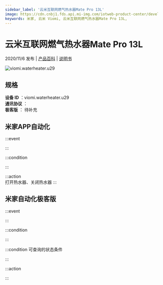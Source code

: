 ```yaml
---
sidebar_label: '云米互联网燃气热水器Mate Pro 13L'
image: https://cdn.cnbj1.fds.api.mi-img.com/iotweb-product-center/developer_1602486010797tmdcLO0A.png?GalaxyAccessKeyId=AKVGLQWBOVIRQ3XLEW&Expires=9223372036854775807&Signature=tXN/Hbo0cPfgkLCSDl+uhBwgywc=
keywords: 米家, 云米 Viomi, 云米互联网燃气热水器Mate Pro 13L, 
---
```

# 云米互联网燃气热水器Mate Pro 13L

2020/11/6 发布 | [产品百科](https://home.mi.com/webapp/content/baike/product/index.html?model=viomi.waterheater.u29/) | [说明书](https://home.mi.com/views/introduction.html?model=viomi.waterheater.u29&region=cn)

![viomi.waterheater.u29](https://cdn.cnbj1.fds.api.mi-img.com/iotweb-product-center/developer_1602486010797tmdcLO0A.png?GalaxyAccessKeyId=AKVGLQWBOVIRQ3XLEW&Expires=9223372036854775807&Signature=tXN/Hbo0cPfgkLCSDl+uhBwgywc=)

## 规格  
> 
**设备 ID** ：viomi.waterheater.u29  
**通讯协议** ：  
**极客版**  ： 待补充 


## 米家APP自动化  

:::event  

:::

:::condition  

:::

:::action   
打开热水器、关闭热水器
:::

## 米家自动化极客版  

:::event  

:::

:::condition  

:::

:::condition 可查询的状态条件  

:::

:::action  

:::

        
